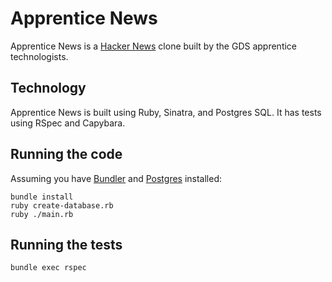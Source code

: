 Apprentice News
===============

Apprentice News is a [Hacker News](https://news.ycombinator.com) clone built by the GDS apprentice technologists.

Technology
----------

Apprentice News is built using Ruby, Sinatra, and Postgres SQL. It has tests using RSpec and Capybara.

Running the code
----------------

Assuming you have [Bundler](http://bundler.io/) and [Postgres](https://www.postgresql.org/) installed:

```
bundle install
ruby create-database.rb
ruby ./main.rb
```

Running the tests
-----------------

```
bundle exec rspec
```

